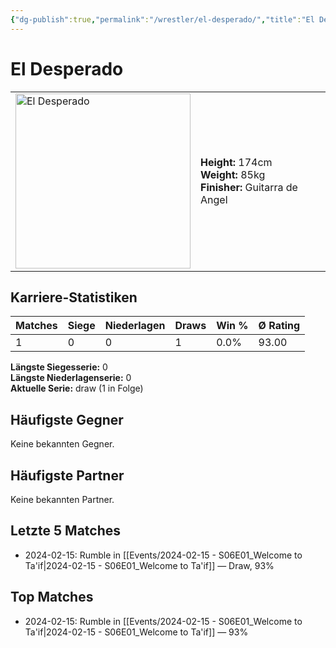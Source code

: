 ```yaml
---
{"dg-publish":true,"permalink":"/wrestler/el-desperado/","title":"El Desperado","tags":["wrestler"],"noteIcon":""}
---
```



# El Desperado

<table>
        <tr>
        <td><img src="https://github.com/CptSpaulding1980/choke-slam-wrestling/releases/download/images/El_Desperado.png" width="280" alt="El Desperado"></td>
        <td>
        <b>Height:</b> 174cm<br>
        <b>Weight:</b> 85kg<br>
        <b>Finisher:</b> Guitarra de Angel<br>
        </td>
        </tr>
        </table>
        

## Karriere-Statistiken

| Matches | Siege | Niederlagen | Draws | Win % | Ø Rating |
|---------|-------|-------------|-------|-------|-----------|
| 1 | 0 | 0 | 1 | 0.0% | 93.00 |

**Längste Siegesserie:** 0<br>**Längste Niederlagenserie:** 0<br>**Aktuelle Serie:** draw (1 in Folge)


## Häufigste Gegner
Keine bekannten Gegner.

## Häufigste Partner
Keine bekannten Partner.

## Letzte 5 Matches
- 2024-02-15: Rumble in [[Events/2024-02-15 - S06E01_Welcome to Ta'if\|2024-02-15 - S06E01_Welcome to Ta'if]] — Draw, 93%

## Top Matches
- 2024-02-15: Rumble in [[Events/2024-02-15 - S06E01_Welcome to Ta'if\|2024-02-15 - S06E01_Welcome to Ta'if]] — 93%
